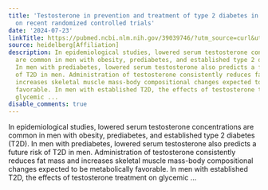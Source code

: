 ```yaml
---
title: 'Testosterone in prevention and treatment of type 2 diabetes in men: Focus
  on recent randomized controlled trials'
date: '2024-07-23'
linkTitle: https://pubmed.ncbi.nlm.nih.gov/39039746/?utm_source=curl&utm_medium=rss&utm_campaign=pubmed-2&utm_content=1FakS-2QOkCT8HsMOQP1bCRQ4YzyumYOmxmF0moLsQ3dFB1E9V&fc=20220326224207&ff=20240723183324&v=2.18.0.post9+e462414
source: heidelberg[Affiliation]
description: In epidemiological studies, lowered serum testosterone concentrations
  are common in men with obesity, prediabetes, and established type 2 diabetes (T2D).
  In men with prediabetes, lowered serum testosterone also predicts a future risk
  of T2D in men. Administration of testosterone consistently reduces fat mass and
  increases skeletal muscle mass-body compositional changes expected to be metabolically
  favorable. In men with established T2D, the effects of testosterone treatment on
  glycemic ...
disable_comments: true
---
```

In epidemiological studies, lowered serum testosterone concentrations are common in men with obesity, prediabetes, and established type 2 diabetes (T2D). In men with prediabetes, lowered serum testosterone also predicts a future risk of T2D in men. Administration of testosterone consistently reduces fat mass and increases skeletal muscle mass-body compositional changes expected to be metabolically favorable. In men with established T2D, the effects of testosterone treatment on glycemic ...